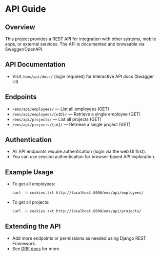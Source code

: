 # API Guide

## Overview

This project provides a REST API for integration with other systems, mobile apps, or external services. The API is documented and browsable via Swagger/OpenAPI.

## API Documentation

- Visit `/ems/api/docs/` (login required) for interactive API docs (Swagger UI).

## Endpoints

- `/ems/api/employees/` — List all employees (GET)
- `/ems/api/employees/{eID}/` — Retrieve a single employee (GET)
- `/ems/api/projects/` — List all projects (GET)
- `/ems/api/projects/{id}/` — Retrieve a single project (GET)

## Authentication
- All API endpoints require authentication (login via the web UI first).
- You can use session authentication for browser-based API exploration.

## Example Usage

- To get all employees:
  ```bash
  curl -b cookies.txt http://localhost:8000/ems/api/employees/
  ```
- To get all projects:
  ```bash
  curl -b cookies.txt http://localhost:8000/ems/api/projects/
  ```

## Extending the API
- Add more endpoints or permissions as needed using Django REST Framework.
- See [DRF docs](https://www.django-rest-framework.org/) for more. 